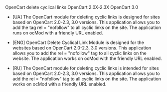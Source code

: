 OpenCart delete cyclical links OpenCart 2.0X-2.3X OpenCart 3.0

- [UA] The OpenCart module for deleting cyclic links is designed for sites based on OpenCart 2.0-2.3, 3.0 versions. This application allows you to add the tag rel = "nofollow" to all cyclic links on the site. The application runs on ocMod with a friendly URL enabled.

- [ENG] OpenCart Delete Cyclical Link Module is designed for the websites based on OpenCart 2.0-2.3, 3.0 versions. This application allows you to add the rel = "nofollow" tag to all cyclic links on the website. The application works on ocMod with the friendly URL enabled.

- [RU] The OpenCart module for deleting cyclic links is intended for sites based on OpenCart 2.0-2.3, 3.0 versions. This application allows you to add the rel = "nofollow" tag to all cyclic links on the site. The application works on ocMod with a friendly URL enabled. 
